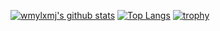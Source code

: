<!--
**wmylxmj/wmylxmj** is a ✨ _special_ ✨ repository because its `README.md` (this file) appears on your GitHub profile.

Here are some ideas to get you started:

- 🔭 I’m currently working on ...
- 🌱 I’m currently learning ...
- 👯 I’m looking to collaborate on ...
- 🤔 I’m looking for help with ...
- 💬 Ask me about ...
- 📫 How to reach me: ...
- 😄 Pronouns: ...
- ⚡ Fun fact: ...
-->

[![wmylxmj's github stats](https://github-readme-stats.vercel.app/api?username=wmylxmj&theme=chartreuse-dark)](https://github.com/wmylxmj/github-readme-stats) 
[![Top Langs](https://github-readme-stats.vercel.app/api/top-langs/?username=wmylxmj&hide=jupyter%20notebook&langs_count=6&layout=donut&theme=chartreuse-dark)](https://github.com/wmylxmj/github-readme-stats)
[![trophy](https://github-profile-trophy.vercel.app/?username=wmylxmj&row=1&margin-w=10&theme=matrix)](https://github.com/ryo-ma/github-profile-trophy)


